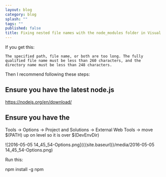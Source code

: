 ```yaml
---
layout: blog
category: blog
splash: ""
tags: ""
published: false
title: Fixing nested file names with the node_modules folder in Visual Studio
---
```

If you get this:

`The specified path, file name, or both are too long. The fully qualified file name must be less than 260 characters, and the directory name must be less than 248 characters.`

Then I recommend following these steps:

## Ensure you have the latest node.js

<https://nodejs.org/en/download/>

## Ensure you have the 

 Tools -> Options -> Project and Solutions -> External Web Tools -> move $(PATH) up on level so it is over $(DevEnvDir)
 
 ![2016-05-05 14_45_54-Options.png]({{site.baseurl}}/media/2016-05-05 14_45_54-Options.png)

Run this:

npm install -g npm